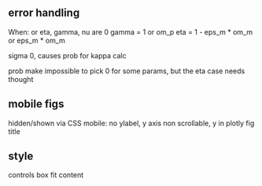 

## error handling
When:
or eta, gamma, nu are 0
gamma = 1 or om_p
eta = 1 - eps_m * om_m or eps_m * om_m

sigma 0, causes prob for kappa calc

prob make impossible to pick 0 for some params, but the eta case needs thought


## mobile figs

hidden/shown via CSS
mobile: no ylabel, y axis non scrollable, y in plotly fig title


## style

controls box fit content